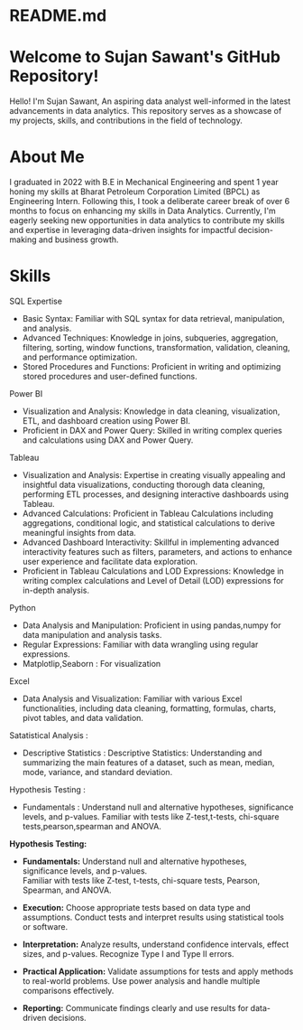 # README.md

# Welcome to Sujan Sawant's GitHub Repository!
Hello! I'm Sujan Sawant, An aspiring data analyst well-informed in the latest advancements in data analytics. This repository serves as a showcase of my projects, skills, and contributions in the field of technology.

# About Me
I graduated in 2022 with B.E in Mechanical Engineering and spent 1 year honing my skills at Bharat Petroleum Corporation Limited (BPCL) as Engineering Intern. Following this, I took a deliberate career break of over 6 months to focus on enhancing my skills in Data Analytics. Currently, I'm eagerly seeking new opportunities in data analytics to contribute my skills and expertise in leveraging data-driven insights for impactful decision-making and business growth.

# Skills

SQL Expertise

- Basic Syntax: Familiar with SQL syntax for data retrieval, manipulation, and analysis.
- Advanced Techniques: Knowledge in joins, subqueries, aggregation, filtering, sorting, window functions, transformation, validation, cleaning, and performance optimization.
- Stored Procedures and Functions: Proficient in writing and optimizing stored procedures and user-defined functions.
  
Power BI

- Visualization and Analysis: Knowledge in data cleaning, visualization, ETL, and dashboard creation using Power BI.
- Proficient in DAX and Power Query: Skilled in writing complex queries and calculations using DAX and Power Query.

Tableau 

- Visualization and Analysis: Expertise in creating visually appealing and insightful data visualizations, conducting thorough data cleaning, performing ETL processes, and designing interactive dashboards using Tableau.
- Advanced Calculations: Proficient in Tableau Calculations including aggregations, conditional logic, and statistical calculations to derive meaningful insights from data.
- Advanced Dashboard Interactivity: Skillful in implementing advanced interactivity features such as filters, parameters, and actions to enhance user experience and facilitate data exploration.
- Proficient in Tableau Calculations and LOD Expressions: Knowledge in writing complex calculations and Level of Detail (LOD) expressions for in-depth analysis.

Python

- Data Analysis and Manipulation: Proficient in using pandas,numpy for data manipulation and analysis tasks.
- Regular Expressions: Familiar with data wrangling using regular expressions.
- Matplotlip,Seaborn : For visualization

Excel

- Data Analysis and Visualization: Familiar with various Excel functionalities, including data cleaning, formatting, formulas, charts, pivot tables, and data validation.

Satatistical Analysis :
- Descriptive Statistics : Descriptive Statistics: Understanding and summarizing the main features of a dataset, such as mean, median, mode, variance, and standard deviation.

Hypothesis Testing :
- Fundamentals : Understand null and alternative hypotheses, significance levels, and p-values.
                 Familiar with tests like Z-test,t-tests, chi-square tests,pearson,spearman and ANOVA.

**Hypothesis Testing:**

- **Fundamentals:** Understand null and alternative hypotheses, significance levels, and p-values.  
                    Familiar with tests like Z-test, t-tests, chi-square tests, Pearson, Spearman, and ANOVA.
  
- **Execution:** Choose appropriate tests based on data type and assumptions.
                    Conduct tests and interpret results using statistical tools or software.
  
- **Interpretation:** Analyze results, understand confidence intervals, effect sizes, and p-values.
  Recognize Type I and Type II errors.
- **Practical Application:** Validate assumptions for tests and apply methods to real-world problems.
  Use power analysis and handle multiple comparisons effectively.
- **Reporting:** Communicate findings clearly and use results for data-driven decisions.



